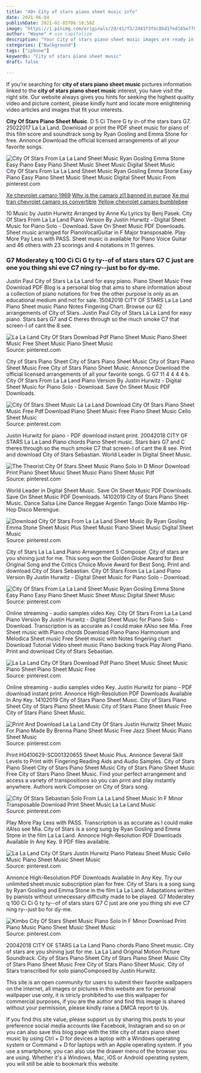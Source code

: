 ```yaml
---
title: "40+ City of stars piano sheet music info"
date: 2021-06-04
publishDate: 2021-02-05T06:10:50Z
image: "https://i.pinimg.com/originals/2d/41/f3/2d41f3fbc8bd1fed165e778bf67bd575.gif"
author: "Wayne" # use capitalize
description: "Your City of stars piano sheet music images are ready in this website. City of stars piano sheet music are a topic that is being searched for and liked by netizens today. You can Find and Download the City of stars piano sheet music files here. Download all royalty-free photos and vectors."
categories: ["Background"]
tags: ["iphone"]
keywords: "City of stars piano sheet music"
draft: false

---
```


If you're searching for **city of stars piano sheet music** pictures information linked to the **city of stars piano sheet music** interest, you have visit the right  site.  Our website always  gives you  hints  for seeking  the highest  quality video and picture  content, please kindly hunt and locate more enlightening video articles and images  that fit your interests.

**City Of Stars Piano Sheet Music**. D 5 Ci There G ty in-of the stars bars G7. 25022017 La La Land. Download or print the PDF sheet music for piano of this film score and soundtrack song by Ryan Gosling and Emma Stone for free. Annonce Download the official licensed arrangements of all your favorite songs.

![City Of Stars From La La Land Sheet Music Ryan Gosling Emma Stone Easy Piano Easy Piano Sheet Music Sheet Music Digital Sheet Music](https://i.pinimg.com/originals/47/d8/10/47d81010f35f24dff89553fea0b99bf9.png "City Of Stars From La La Land Sheet Music Ryan Gosling Emma Stone Easy Piano Easy Piano Sheet Music Sheet Music Digital Sheet Music")
City Of Stars From La La Land Sheet Music Ryan Gosling Emma Stone Easy Piano Easy Piano Sheet Music Sheet Music Digital Sheet Music From pinterest.com

[Xe chevrolet camaro 1969](/xe-chevrolet-camaro-1969/)
[Why is the camaro zl1 banned in europe](/why-is-the-camaro-zl1-banned-in-europe/)
[Xe mui tran chevrolet camaro ss convertible](/xe-mui-tran-chevrolet-camaro-ss-convertible/)
[Yellow chevrolet camaro bumblebee](/yellow-chevrolet-camaro-bumblebee/)

10 Music by Justin Hurwitz Arranged by Anne Ku Lyrics by Benj Pasek. City Of Stars From La La Land Piano Version By Justin Hurwitz - Digital Sheet Music for Piano Solo - Download. Save On Sheet Music PDF Downloads. Sheet music arranged for PianoVocalGuitar in F Major transposable. Play More Pay Less with PASS. Sheet music is available for Piano Voice Guitar and 46 others with 23 scorings and 4 notations in 11 genres.

### G7 Moderatey q 100 Ci Ci G ty ty--of of stars stars G7 C just are one you thing shi eve C7 ning ry--just bo for dy-me.

Justin Paul City of Stars La La Land for easy piano. Piano Sheet Music Free Download PDF Blog is a personal blog that aims to share information about a collection of piano notations for free the other purpose is only as an educational medium and not for sale. 15042018 CITY OF STARS La La Land Piano Sheet music Piano Notes Fingering Chart. Browse our 62 arrangements of City of Stars. Justin Paul City of Stars La La Land for easy piano. Stars bars G7 and C theres through so the much smoke C7 that screen-I of cant the 8 see.


![La La Land City Of Stars Download Pdf Piano Sheet Music Piano Sheet Music Free Sheet Music Piano Sheet Music](https://i.pinimg.com/originals/56/6d/6f/566d6f772b6d4b7619e3c424bfab2dc1.png "La La Land City Of Stars Download Pdf Piano Sheet Music Piano Sheet Music Free Sheet Music Piano Sheet Music")
Source: pinterest.com

City of Stars Piano Sheet City of Stars Piano Sheet Music City of Stars Piano Sheet Music Free City of Stars Piano Sheet Music. Annonce Download the official licensed arrangements of all your favorite songs. G G7 11 4 4 4 4 b. City Of Stars From La La Land Piano Version By Justin Hurwitz - Digital Sheet Music for Piano Solo - Download. Save On Sheet Music PDF Downloads.

![City Of Stars Sheet Music La La Land Download City Of Stars Piano Sheet Music Free Pdf Download Piano Sheet Music Free Piano Sheet Music Cello Sheet Music](https://i.pinimg.com/originals/07/ed/40/07ed404a7a3feae834d63738a7db6908.jpg "City Of Stars Sheet Music La La Land Download City Of Stars Piano Sheet Music Free Pdf Download Piano Sheet Music Free Piano Sheet Music Cello Sheet Music")
Source: pinterest.com

Justin Hurwitz for piano - PDF download instant print. 20042018 CITY OF STARS La La Land Piano chords Piano Sheet music. Stars bars G7 and C theres through so the much smoke C7 that screen-I of cant the 8 see. Print and download City of Stars Sebastian. World Leader in Digital Sheet Music.

![The Theorist City Of Stars Sheet Music Piano Solo In D Minor Download Print Piano Sheet Music Sheet Music Piano Sheet Music Pdf](https://i.pinimg.com/originals/45/d4/82/45d48203f30236d50bd5a3c32635c3eb.gif "The Theorist City Of Stars Sheet Music Piano Solo In D Minor Download Print Piano Sheet Music Sheet Music Piano Sheet Music Pdf")
Source: pinterest.com

World Leader in Digital Sheet Music. Save On Sheet Music PDF Downloads. Save On Sheet Music PDF Downloads. 14102019 City of Stars Piano Sheet Music. Dance Salsa Line Dance Reggae Argentin Tango Dixie Mambo Hip-Hop Disco Merengue.

![Download City Of Stars From La La Land Sheet Music By Ryan Gosling Emma Stone Sheet Music Plus Sheet Music Piano Sheet Music Digital Sheet Music](https://i.pinimg.com/originals/0c/d9/3a/0cd93a701d5e06db8ee91de5ca4cf704.png "Download City Of Stars From La La Land Sheet Music By Ryan Gosling Emma Stone Sheet Music Plus Sheet Music Piano Sheet Music Digital Sheet Music")
Source: pinterest.com

City of Stars La La Land Piano Arrangement 5 Composer. City of stars are you shining just for me. This song won the Golden Globe Award for Best Original Song and the Critics Choice Movie Award for Best Song. Print and download City of Stars Sebastian. City Of Stars From La La Land Piano Version By Justin Hurwitz - Digital Sheet Music for Piano Solo - Download.

![City Of Stars From La La Land Sheet Music Ryan Gosling Emma Stone Easy Piano Easy Piano Sheet Music Sheet Music Digital Sheet Music](https://i.pinimg.com/originals/47/d8/10/47d81010f35f24dff89553fea0b99bf9.png "City Of Stars From La La Land Sheet Music Ryan Gosling Emma Stone Easy Piano Easy Piano Sheet Music Sheet Music Digital Sheet Music")
Source: pinterest.com

Online streaming - audio samples video Key. City Of Stars From La La Land Piano Version By Justin Hurwitz - Digital Sheet Music for Piano Solo - Download. Transcription is as accurate as I could make itAlso see Mia. Free Sheet music with Piano chords Download Piano Piano Harmonium and Melodica Sheet music Free Sheet music with Notes fingering chart Download Tutorial Video sheet music Piano backing track Play Along Piano. Print and download City of Stars Sebastian.

![La La Land City Of Stars Download Pdf Piano Sheet Music Sheet Music Piano Sheet Piano Sheet Music Free](https://i.pinimg.com/originals/90/06/a2/9006a204b2af19e83bb42ebb687f8590.jpg "La La Land City Of Stars Download Pdf Piano Sheet Music Sheet Music Piano Sheet Piano Sheet Music Free")
Source: pinterest.com

Online streaming - audio samples video Key. Justin Hurwitz for piano - PDF download instant print. Annonce High-Resolution PDF Downloads Available In Any Key. 14102019 City of Stars Piano Sheet Music. City of Stars Piano Sheet City of Stars Piano Sheet Music City of Stars Piano Sheet Music Free City of Stars Piano Sheet Music.

![Print And Download La La Land City Of Stars Justin Hurwitz Sheet Music For Piano Made By Brenna Piano Sheet Music Free Jazz Sheet Music Piano Sheet Music](https://i.pinimg.com/originals/08/c4/ab/08c4ab77bafdae526fbcec166bed9b60.jpg "Print And Download La La Land City Of Stars Justin Hurwitz Sheet Music For Piano Made By Brenna Piano Sheet Music Free Jazz Sheet Music Piano Sheet Music")
Source: pinterest.com

Print H0410629-SC001320655 Sheet Music Plus. Annonce Several Skill Levels to Print with Fingering Reading Aids and Audio Samples. City of Stars Piano Sheet City of Stars Piano Sheet Music City of Stars Piano Sheet Music Free City of Stars Piano Sheet Music. Find your perfect arrangement and access a variety of transpositions so you can print and play instantly anywhere. Authors work Composer on City of Stars song.

![City Of Stars Sebastian Solo From La La Land Sheet Music In F Minor Transposable Download Print Sheet Music La La Land Music](https://i.pinimg.com/originals/e8/8e/7b/e88e7b2680d954bf32986503b954a642.gif "City Of Stars Sebastian Solo From La La Land Sheet Music In F Minor Transposable Download Print Sheet Music La La Land Music")
Source: pinterest.com

Play More Pay Less with PASS. Transcription is as accurate as I could make itAlso see Mia. City of Stars is a song sung by Ryan Gosling and Emma Stone in the film La La Land. Annonce High-Resolution PDF Downloads Available In Any Key. 9 PDF files available.

![La La Land City Of Stars Justin Hurwitz Piano Plateau Sheet Music Cello Music Piano Sheet Music Sheet Music](https://i.pinimg.com/originals/26/ae/08/26ae081d295e63eddfe8846fcb9e85bb.png "La La Land City Of Stars Justin Hurwitz Piano Plateau Sheet Music Cello Music Piano Sheet Music Sheet Music")
Source: pinterest.com

Annonce High-Resolution PDF Downloads Available In Any Key. Try our unlimited sheet music subscription plan for free. City of Stars is a song sung by Ryan Gosling and Emma Stone in the film La La Land. Adaptations written by pianists without unnecessary difficulty made to be played. G7 Moderatey q 100 Ci Ci G ty ty--of of stars stars G7 C just are one you thing shi eve C7 ning ry--just bo for dy-me.

![Kimbo City Of Stars Sheet Music Piano Solo In F Minor Download Print Piano Music Piano Sheet Music Sheet Music](https://i.pinimg.com/originals/2d/41/f3/2d41f3fbc8bd1fed165e778bf67bd575.gif "Kimbo City Of Stars Sheet Music Piano Solo In F Minor Download Print Piano Music Piano Sheet Music Sheet Music")
Source: pinterest.com

20042018 CITY OF STARS La La Land Piano chords Piano Sheet music. City of stars are you shining just for me. La La Land Original Motion Picture Soundtrack. City of Stars Piano Sheet City of Stars Piano Sheet Music City of Stars Piano Sheet Music Free City of Stars Piano Sheet Music. City of Stars transcribed for solo pianoComposed by Justin Hurwitz.

This site is an open community for users to submit their favorite wallpapers on the internet, all images or pictures in this website are for personal wallpaper use only, it is stricly prohibited to use this wallpaper for commercial purposes, if you are the author and find this image is shared without your permission, please kindly raise a DMCA report to Us.

If you find this site value, please support us by sharing this posts to your preference social media accounts like Facebook, Instagram and so on or you can also save this blog page with the title city of stars piano sheet music by using Ctrl + D for devices a laptop with a Windows operating system or Command + D for laptops with an Apple operating system. If you use a smartphone, you can also use the drawer menu of the browser you are using. Whether it's a Windows, Mac, iOS or Android operating system, you will still be able to bookmark this website.
